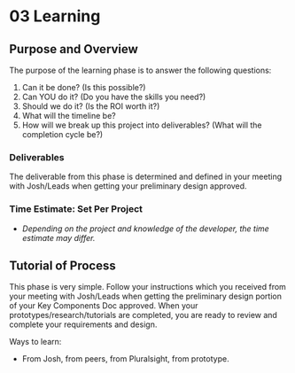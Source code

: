 # 03 Learning

## Purpose and Overview

The purpose of the learning phase is to answer the following questions:

1. Can it be done? (Is this possible?)
1. Can YOU do it? (Do you have the skills you need?)
1. Should we do it? (Is the ROI worth it?)
1. What will the timeline be?
1. How will we break up this project into deliverables? (What will the completion cycle be?)

### Deliverables
The deliverable from this phase is determined and defined in your meeting with Josh/Leads when getting your preliminary design approved.

### Time Estimate: Set Per Project
- *Depending on the project and knowledge of the developer, the time estimate may differ.*

## Tutorial of Process

This phase is very simple. Follow your instructions which you received from your meeting with Josh/Leads when getting the preliminary design portion of your Key Components Doc approved. When your prototypes/research/tutorials are completed, you are ready to review and complete your requirements and design.

Ways to learn:
- From Josh, from peers, from Pluralsight, from prototype.
